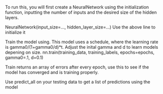 To run this, you will first create a NeuralNetwork using the initialization function, inputting the number of inputs and the
desired size of the hidden layers.

NeuralNetwork(input_size=..., hidden_layer_size=...)
Use the above line to initialize it

Train the model using. This model uses a schedule, where the learning rate is gamma0/(1+gamma0/d)*t.
Adjust the inital gamma and d to learn models depening on size.
nn.train(training_data, training_labels, epochs=epochs, gamma0=.1, d=0.1)

Train returns an array of errors after every epoch, use this to see if the model has converged and is training properly.

Use predict_all on your testing data to get a list of predictions using the model